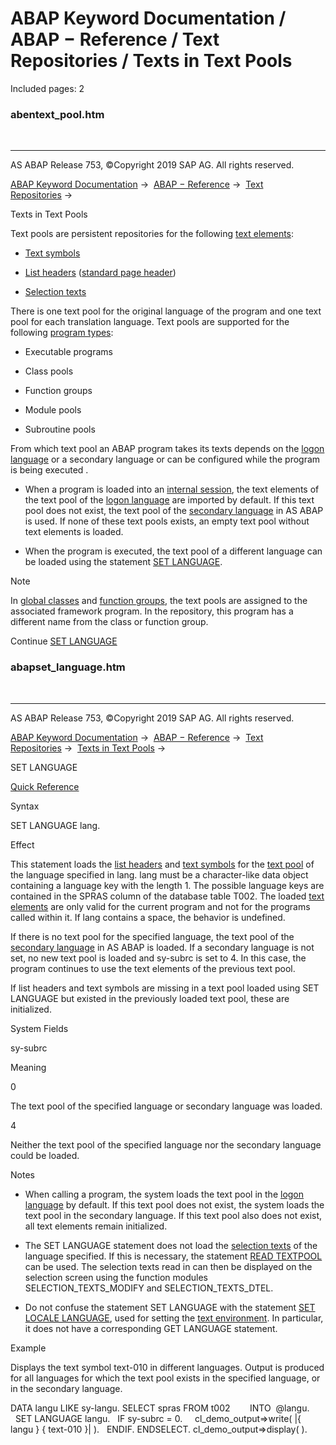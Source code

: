 # ABAP Keyword Documentation / ABAP − Reference / Text Repositories / Texts in Text Pools

Included pages: 2


### abentext_pool.htm

  

* * *

AS ABAP Release 753, ©Copyright 2019 SAP AG. All rights reserved.

[ABAP Keyword Documentation](https://help.sap.com/doc/abapdocu_753_index_htm/7.53/en-US/abenabap.htm) →  [ABAP − Reference](https://help.sap.com/doc/abapdocu_753_index_htm/7.53/en-US/abenabap_reference.htm) →  [Text Repositories](https://help.sap.com/doc/abapdocu_753_index_htm/7.53/en-US/abenabap_texts.htm) → 

Texts in Text Pools

Text pools are persistent repositories for the following [text elements](https://help.sap.com/doc/abapdocu_753_index_htm/7.53/en-US/abentext_element_glosry.htm "Glossary Entry"):

-   [Text symbols](https://help.sap.com/doc/abapdocu_753_index_htm/7.53/en-US/abentext_symbol_glosry.htm "Glossary Entry")

-   [List headers](https://help.sap.com/doc/abapdocu_753_index_htm/7.53/en-US/abenlist_header_glosry.htm "Glossary Entry") ([standard page header](https://help.sap.com/doc/abapdocu_753_index_htm/7.53/en-US/abenstandard_page_header_glosry.htm "Glossary Entry"))

-   [Selection texts](https://help.sap.com/doc/abapdocu_753_index_htm/7.53/en-US/abenselection_text_glosry.htm "Glossary Entry")

There is one text pool for the original language of the program and one text pool for each translation language. Text pools are supported for the following [program types](https://help.sap.com/doc/abapdocu_753_index_htm/7.53/en-US/abenprogram_type_oview.htm):

-   Executable programs

-   Class pools

-   Function groups

-   Module pools

-   Subroutine pools

From which text pool an ABAP program takes its texts depends on the [logon language](https://help.sap.com/doc/abapdocu_753_index_htm/7.53/en-US/abenlogon_language_glosry.htm "Glossary Entry") or a secondary language
or can be configured while the program is being executed .

-   When a program is loaded into an [internal session](https://help.sap.com/doc/abapdocu_753_index_htm/7.53/en-US/abeninternal_session_glosry.htm "Glossary Entry"), the text elements of the text pool of the [logon language](https://help.sap.com/doc/abapdocu_753_index_htm/7.53/en-US/abenlogon_language_glosry.htm "Glossary Entry") are imported by default. If this text pool does not exist, the text pool of the [secondary language](https://help.sap.com/doc/abapdocu_753_index_htm/7.53/en-US/abensecondary_language_glosry.htm "Glossary Entry") in AS ABAP is used. If none of these text pools exists, an empty text pool without text elements is loaded.

-   When the program is executed, the text pool of a different language can be loaded using the statement [SET LANGUAGE](https://help.sap.com/doc/abapdocu_753_index_htm/7.53/en-US/abapset_language.htm).

Note

In [global classes](https://help.sap.com/doc/abapdocu_753_index_htm/7.53/en-US/abenglobal_class_glosry.htm "Glossary Entry") and [function groups](https://help.sap.com/doc/abapdocu_753_index_htm/7.53/en-US/abenfunction_group_glosry.htm "Glossary Entry"), the text pools are assigned to the associated framework program. In the repository, this program has a different name from the class or function group.

Continue
[SET LANGUAGE](https://help.sap.com/doc/abapdocu_753_index_htm/7.53/en-US/abapset_language.htm)


### abapset_language.htm

  

* * *

AS ABAP Release 753, ©Copyright 2019 SAP AG. All rights reserved.

[ABAP Keyword Documentation](https://help.sap.com/doc/abapdocu_753_index_htm/7.53/en-US/abenabap.htm) →  [ABAP − Reference](https://help.sap.com/doc/abapdocu_753_index_htm/7.53/en-US/abenabap_reference.htm) →  [Text Repositories](https://help.sap.com/doc/abapdocu_753_index_htm/7.53/en-US/abenabap_texts.htm) →  [Texts in Text Pools](https://help.sap.com/doc/abapdocu_753_index_htm/7.53/en-US/abentext_pool.htm) → 

SET LANGUAGE

[Quick Reference](https://help.sap.com/doc/abapdocu_753_index_htm/7.53/en-US/abapset_language_shortref.htm)

Syntax

SET LANGUAGE lang.

Effect

This statement loads the [list headers](https://help.sap.com/doc/abapdocu_753_index_htm/7.53/en-US/abenlist_header_glosry.htm "Glossary Entry") and [text symbols](https://help.sap.com/doc/abapdocu_753_index_htm/7.53/en-US/abentext_symbol_glosry.htm "Glossary Entry") for the [text pool](https://help.sap.com/doc/abapdocu_753_index_htm/7.53/en-US/abentext_pool_glosry.htm "Glossary Entry") of the language specified in lang. lang must be a character-like data object containing a language key with the length 1. The possible language keys are contained in the SPRAS column of the database table T002. The loaded [text elements](https://help.sap.com/doc/abapdocu_753_index_htm/7.53/en-US/abentext_element_glosry.htm "Glossary Entry") are only valid for the current program and not for the programs called within it. If lang contains a space, the behavior is undefined.

If there is no text pool for the specified language, the text pool of the [secondary language](https://help.sap.com/doc/abapdocu_753_index_htm/7.53/en-US/abensecondary_language_glosry.htm "Glossary Entry") in AS ABAP is loaded. If a secondary language is not set, no new text pool is loaded and sy-subrc is set to 4. In this case, the program continues to use the text elements of the previous text pool.

If list headers and text symbols are missing in a text pool loaded using SET LANGUAGE but existed in the previously loaded text pool, these are initialized.

System Fields

sy-subrc

Meaning

0

The text pool of the specified language or secondary language was loaded.

4

Neither the text pool of the specified language nor the secondary language could be loaded.

Notes

-   When calling a program, the system loads the text pool in the [logon language](https://help.sap.com/doc/abapdocu_753_index_htm/7.53/en-US/abenlogon_language_glosry.htm "Glossary Entry") by default. If this text pool does not exist, the system loads the text pool in the secondary language. If this text pool also does not exist, all text elements remain initialized.
    
-   The SET LANGUAGE statement does not load the [selection texts](https://help.sap.com/doc/abapdocu_753_index_htm/7.53/en-US/abenselection_text_glosry.htm "Glossary Entry") of the language specified. If this is necessary, the statement [READ TEXTPOOL](https://help.sap.com/doc/abapdocu_753_index_htm/7.53/en-US/abapread_textpool.htm) can be used. The selection texts read in can then be displayed on the selection screen using the function modules SELECTION\_TEXTS\_MODIFY and SELECTION\_TEXTS\_DTEL.
    
-   Do not confuse the statement SET LANGUAGE with the statement [SET LOCALE LANGUAGE](https://help.sap.com/doc/abapdocu_753_index_htm/7.53/en-US/abapset_locale.htm), used for setting the [text environment](https://help.sap.com/doc/abapdocu_753_index_htm/7.53/en-US/abentext_environment_glosry.htm "Glossary Entry"). In particular, it does not have a corresponding GET LANGUAGE statement.
    

Example

Displays the text symbol text-010 in different languages. Output is produced for all languages for which the text pool exists in the specified language, or in the secondary language.

DATA langu LIKE sy-langu.
SELECT spras FROM t002
       INTO  @langu.
  SET LANGUAGE langu.
  IF sy-subrc = 0.
    cl\_demo\_output=>write( |{ langu } { text-010 }| ).
  ENDIF.
ENDSELECT.
cl\_demo\_output=>display( ).
